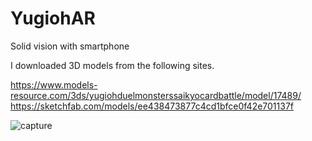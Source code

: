 # YugiohAR
Solid vision with smartphone

I downloaded 3D models from the following sites.

https://www.models-resource.com/3ds/yugiohduelmonsterssaikyocardbattle/model/17489/
https://sketchfab.com/models/ee438473877c4cd1bfce0f42e701137f

![capture](https://github.com/takaya901/YugiohAR/blob/master/yugioh.gif)
